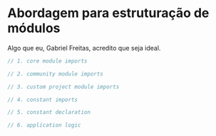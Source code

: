 # Abordagem para estruturação de módulos

Algo que eu, Gabriel Freitas, acredito que seja ideal.

```js
// 1. core module imports

// 2. community module imports

// 3. custom project module imports

// 4. constant imports

// 5. constant declaration

// 6. application logic
```